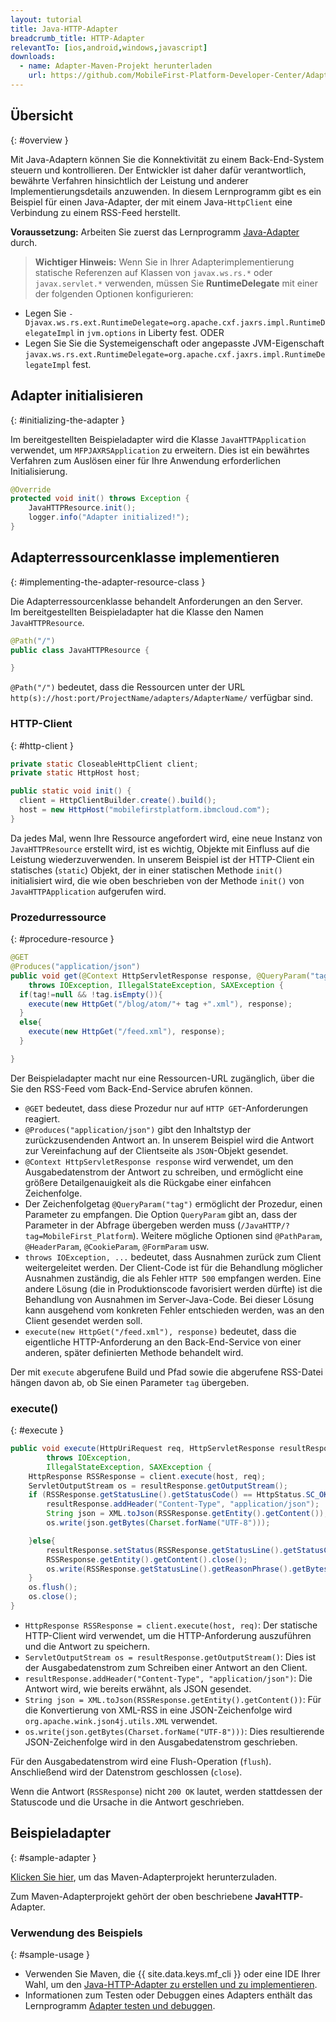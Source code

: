 ```yaml
---
layout: tutorial
title: Java-HTTP-Adapter
breadcrumb_title: HTTP-Adapter
relevantTo: [ios,android,windows,javascript]
downloads:
  - name: Adapter-Maven-Projekt herunterladen
    url: https://github.com/MobileFirst-Platform-Developer-Center/Adapters/tree/release80
---
```

<!-- NLS_CHARSET=UTF-8 -->
## Übersicht
{: #overview }

Mit Java-Adaptern können Sie die Konnektivität zu einem Back-End-System steuern und kontrollieren. Der Entwickler ist daher dafür verantwortlich, bewährte Verfahren hinsichtlich der Leistung und anderer Implementierungsdetails anzuwenden. In diesem Lernprogramm gibt es ein Beispiel für einen Java-Adapter, der mit einem Java-`HttpClient` eine Verbindung zu einem RSS-Feed herstellt.

**Voraussetzung:** Arbeiten Sie zuerst das Lernprogramm [Java-Adapter](../) durch. 

>**Wichtiger Hinweis:** Wenn Sie in Ihrer Adapterimplementierung statische Referenzen auf Klassen von `javax.ws.rs.*` oder `javax.servlet.*` verwenden, müssen Sie **RuntimeDelegate** mit einer der folgenden Optionen konfigurieren:
*	Legen Sie `-Djavax.ws.rs.ext.RuntimeDelegate=org.apache.cxf.jaxrs.impl.RuntimeDelegateImpl` in `jvm.options` in Liberty fest.
ODER
*	Legen Sie Sie die Systemeigenschaft oder angepasste JVM-Eigenschaft `javax.ws.rs.ext.RuntimeDelegate=org.apache.cxf.jaxrs.impl.RuntimeDelegateImpl` fest.

## Adapter initialisieren
{: #initializing-the-adapter }

Im bereitgestellten Beispieladapter wird die Klasse `JavaHTTPApplication` verwendet,
um `MFPJAXRSApplication` zu erweitern. Dies ist ein bewährtes Verfahren zum Auslösen einer für Ihre Anwendung
erforderlichen Initialisierung. 

```java
@Override
protected void init() throws Exception {
    JavaHTTPResource.init();
    logger.info("Adapter initialized!");
}
```

## Adapterressourcenklasse implementieren
{: #implementing-the-adapter-resource-class }

Die Adapterressourcenklasse behandelt Anforderungen an den Server.   
Im bereitgestellten Beispieladapter hat die Klasse den Namen `JavaHTTPResource`.

```java
@Path("/")
public class JavaHTTPResource {

}
```

`@Path("/")` bedeutet, dass die Ressourcen unter der URL `http(s)://host:port/ProjectName/adapters/AdapterName/` verfügbar sind.

### HTTP-Client
{: #http-client }

```java
private static CloseableHttpClient client;
private static HttpHost host;

public static void init() {
  client = HttpClientBuilder.create().build();
  host = new HttpHost("mobilefirstplatform.ibmcloud.com");
}
```

Da jedes Mal, wenn Ihre Ressource angefordert wird, eine neue Instanz von `JavaHTTPResource` erstellt wird,
ist es wichtig, Objekte mit Einfluss auf die Leistung wiederzuverwenden. In unserem Beispiel ist der HTTP-Client ein
statisches (`static`) Objekt, der in einer statischen Methode `init()` initialisiert wird, die
wie oben beschrieben von der Methode `init()` von `JavaHTTPApplication` aufgerufen wird. 

### Prozedurressource
{: #procedure-resource }

```java
@GET
@Produces("application/json")
public void get(@Context HttpServletResponse response, @QueryParam("tag") String tag)
    throws IOException, IllegalStateException, SAXException {
  if(tag!=null && !tag.isEmpty()){
    execute(new HttpGet("/blog/atom/"+ tag +".xml"), response);
  }
  else{
    execute(new HttpGet("/feed.xml"), response);
  }

}
```

Der Beispieladapter macht nur eine Ressourcen-URL zugänglich, über die Sie den RSS-Feed vom Back-End-Service abrufen können. 

* `@GET` bedeutet, dass diese Prozedur nur auf `HTTP GET`-Anforderungen reagiert. 
* `@Produces("application/json")` gibt den Inhaltstyp der zurückzusendenden Antwort an. In unserem Beispiel wird die Antwort zur Vereinfachung auf der Clientseite als `JSON`-Objekt gesendet. 
* `@Context HttpServletResponse response` wird verwendet, um den Ausgabedatenstrom der Antwort zu schreiben, und ermöglicht eine größere Detailgenauigkeit als die Rückgabe einer einfahcen Zeichenfolge. 
* Der Zeichenfolgetag `@QueryParam("tag")` ermöglicht der Prozedur, einen Parameter zu empfangen. Die Option `QueryParam` gibt an, dass der Parameter in der Abfrage übergeben werden muss (`/JavaHTTP/?tag=MobileFirst_Platform`). Weitere mögliche Optionen sind `@PathParam`, `@HeaderParam`, `@CookieParam`, `@FormParam` usw. 
* `throws IOException, ...` bedeutet, dass Ausnahmen zurück zum Client weitergeleitet werden. Der Client-Code ist für die Behandlung möglicher Ausnahmen zuständig, die als Fehler `HTTP 500` empfangen werden. Eine andere Lösung (die in Produktionscode favorisiert werden dürfte) ist die Behandlung von Ausnahmen im Server-Java-Code. Bei dieser Lösung kann ausgehend vom konkreten Fehler entschieden werden, was an den Client gesendet werden soll. 
* `execute(new HttpGet("/feed.xml"), response)` bedeutet, dass die eigentliche HTTP-Anforderung an den Back-End-Service von einer anderen, später definierten Methode behandelt wird. 

Der mit `execute`
abgerufene Build und Pfad sowie die abgerufene RSS-Datei hängen davon ab, ob Sie einen Parameter `tag` übergeben. 

### execute()
{: #execute }

```java
public void execute(HttpUriRequest req, HttpServletResponse resultResponse)
        throws IOException,
        IllegalStateException, SAXException {
    HttpResponse RSSResponse = client.execute(host, req);
    ServletOutputStream os = resultResponse.getOutputStream();
    if (RSSResponse.getStatusLine().getStatusCode() == HttpStatus.SC_OK){  
        resultResponse.addHeader("Content-Type", "application/json");
        String json = XML.toJson(RSSResponse.getEntity().getContent());
        os.write(json.getBytes(Charset.forName("UTF-8")));

    }else{
        resultResponse.setStatus(RSSResponse.getStatusLine().getStatusCode());
        RSSResponse.getEntity().getContent().close();
        os.write(RSSResponse.getStatusLine().getReasonPhrase().getBytes());
    }
    os.flush();
    os.close();
}
```

* `HttpResponse RSSResponse = client.execute(host, req)`: Der statische HTTP-Client wird verwendet, um die HTTP-Anforderung auszuführen und die Antwort zu speichern. 
* `ServletOutputStream os = resultResponse.getOutputStream()`: Dies ist der Ausgabedatenstrom zum Schreiben einer Antwort an den Client. 
* `resultResponse.addHeader("Content-Type", "application/json")`: Die Antwort wird, wie bereits erwähnt, als JSON gesendet. 
* `String json = XML.toJson(RSSResponse.getEntity().getContent())`: Für die Konvertierung von XML-RSS in eine JSON-Zeichenfolge wird `org.apache.wink.json4j.utils.XML` verwendet. 
* `os.write(json.getBytes(Charset.forName("UTF-8")))`: Dies resultierende JSON-Zeichenfolge wird in den Ausgabedatenstrom geschrieben. 

Für den Ausgabedatenstrom wird eine Flush-Operation (`flush`). Anschließend wird der Datenstrom geschlossen (`close`). 

Wenn die Antwort (`RSSResponse`) nicht `200 OK` lautet, werden stattdessen der Statuscode und die Ursache in die Antwort geschrieben. 

## Beispieladapter
{: #sample-adapter }

[Klicken Sie hier](https://github.com/MobileFirst-Platform-Developer-Center/Adapters/tree/release80), um das Maven-Adapterprojekt herunterzuladen. 

Zum Maven-Adapterprojekt gehört der oben beschriebene **JavaHTTP**-Adapter. 

### Verwendung des Beispiels
{: #sample-usage }

* Verwenden Sie Maven, die {{ site.data.keys.mf_cli }} oder eine IDE Ihrer Wahl, um
den [Java-HTTP-Adapter zu erstellen und zu implementieren](../../creating-adapters/). 
* Informationen zum Testen oder Debuggen eines Adapters enthält das Lernprogramm [Adapter testen und debuggen](../../testing-and-debugging-adapters). 
